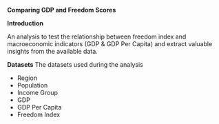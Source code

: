 **Comparing GDP and Freedom Scores**

**Introduction**

An analysis to test the relationship between freedom index and macroeconomic indicators (GDP & GDP Per Capita) and extract valuable insights from the available data.

**Datasets**
The datasets used during the analysis
- Region
- Population
- Income Group
- GDP
- GDP Per Capita
- Freedom Index
